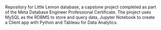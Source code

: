 Repository for Little Lemon database, a capstone project completed as part of the Meta Database Engineer Professional Certificate.
The project uses MySQL as the RDBMS to store and query data, Jupyter Notebook to create a Client app with Python and Tableau for Data Analytics.
